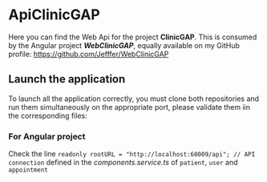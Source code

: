 # ApiClinicGAP

Here you can find the Web Api for the project **ClinicGAP**. This is consumed by the Angular project **_WebClinicGAP_**, equally available on my GitHub profile: https://github.com/Jefffer/WebClinicGAP

## Launch the application

To launch all the application correctly, you must clone both repositories and run them simultaneously on the appropriate port, please validate them iin the corresponding files:

### For Angular project

Check the line `readonly rootURL = "http://localhost:60009/api"; // API connection` defined in the _components.service.ts_ of `patient`, `user` and `appointment`
